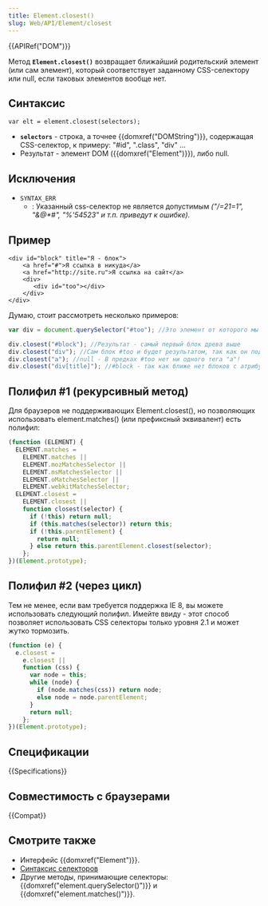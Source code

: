 ```yaml
---
title: Element.closest()
slug: Web/API/Element/closest
---
```


{{APIRef("DOM")}}

Метод **`Element.closest()`** возвращает ближайший родительский элемент (или сам элемент), который соответствует заданному CSS-селектору или null, если таковых элементов вообще нет.

## Синтаксис

```
var elt = element.closest(selectors);
```

- **`selectors`** - строка, а точнее {{domxref("DOMString")}}, содержащая CSS-селектор, к примеру: "#id", ".class", "div" ...
- Результат - элемент DOM ({{domxref("Element")}}), либо null.

## Исключения

- `SYNTAX_ERR`
  - : Указанный css-селектор не является допустимым _("/=21=1", "&@\*#", "%'54523" и т.п. приведут к ошибке)._

## Пример

```
<div id="block" title="Я - блок">
    <a href="#">Я ссылка в никуда</a>
    <a href="http://site.ru">Я ссылка на сайт</a>
    <div>
       <div id="too"></div>
    </div>
</div>
```

Думаю, стоит рассмотреть несколько примеров:

```js
var div = document.querySelector("#too"); //Это элемент от которого мы начнём поиск

div.closest("#block"); //Результат - самый первый блок древа выше
div.closest("div"); //Сам блок #too и будет результатом, так как он подходит под селектор "div"
div.closest("a"); //null - В предках #too нет ни одного тега "a"!
div.closest("div[title]"); //#block - так как ближе нет блоков с атрибутом title.
```

## Полифил #1 (рекурсивный метод)

Для браузеров не поддерживающих Element.closest(), но позволяющих использовать element.matches() (или префиксный эквивалент) есть полифил:

```js
(function (ELEMENT) {
  ELEMENT.matches =
    ELEMENT.matches ||
    ELEMENT.mozMatchesSelector ||
    ELEMENT.msMatchesSelector ||
    ELEMENT.oMatchesSelector ||
    ELEMENT.webkitMatchesSelector;
  ELEMENT.closest =
    ELEMENT.closest ||
    function closest(selector) {
      if (!this) return null;
      if (this.matches(selector)) return this;
      if (!this.parentElement) {
        return null;
      } else return this.parentElement.closest(selector);
    };
})(Element.prototype);
```

## Полифил #2 (через цикл)

Тем не менее, если вам требуется поддержка IE 8, вы можете использовать следующий полифил. Имейте ввиду - этот способ позволяет использовать CSS селекторы только уровня 2.1 и может жутко тормозить.

```js
(function (e) {
  e.closest =
    e.closest ||
    function (css) {
      var node = this;
      while (node) {
        if (node.matches(css)) return node;
        else node = node.parentElement;
      }
      return null;
    };
})(Element.prototype);
```

## Спецификации

{{Specifications}}

## Совместимость с браузерами

{{Compat}}

## Смотрите также

- Интерфейс {{domxref("Element")}}.
- [Синтаксис селекторов](/en-US/docs/Learn/CSS/Building_blocks/Selectors)
- Другие методы, принимающие селекторы: {{domxref("element.querySelector()")}} и {{domxref("element.matches()")}}.
